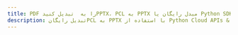 ---title: PDF را به  تبدیل کنیدPPTX، PCL به PPTX مبدل رایگان یا Python SDKdescription: تبدیل رایگانPCL به PPTX با استفاده از Python Cloud APIs & SDK همچنین اسناد PDF را در Cloud ایجاد، ویرایش و رندر کنید.---